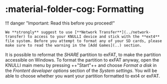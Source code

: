 # :material-folder-cog: Formatting

!!! danger "Important:  Read this before you proceed!"

    We **strongly** suggest to use [**Network Transfer**](../network-transfer) to access to your KNULLI device and stick with the **ext4** file system. Before you attempt to format any of your SD cards, please make sure to read the warning in the [Add Games](..) section.

It is possible to reformat the *SHARE* partition to exFAT, to make the partition accessible on Windows. To format the partition to exFAT anyway, open the KNULLI main menu by pressing ++"Start"++ and choose *Format a disk* in the *Frontent developer options* section of the *System settings*. You will be able to choose whether you want your partition formatted to ext4 or exFAT.
